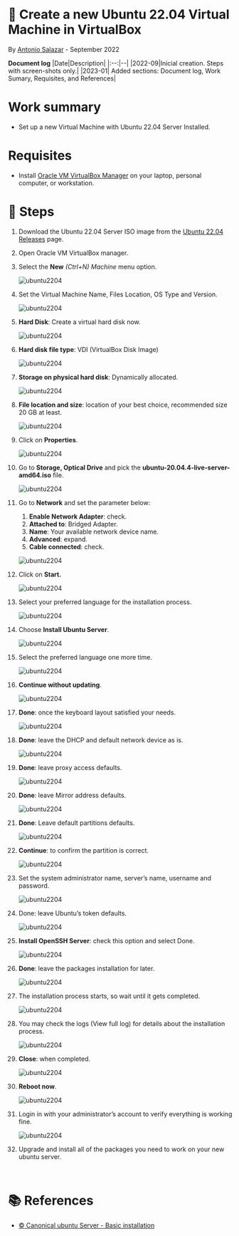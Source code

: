 # :book: Create a new Ubuntu 22.04 Virtual Machine in VirtualBox
By [Antonio Salazar](mailto:antonio.salazar@ymail.com) - September 2022

**Document log**
|Date|Description|
|:--:|--|
|2022-09|Inicial creation. Steps with screen-shots only.|
|2023-01| Added sections: Document log, Work Sumary, Requisites, and References|

# Work summary
- Set up a new Virtual Machine with Ubuntu 22.04 Server Installed.

# Requisites
- Install [Oracle VM VirtualBox Manager](https://www.virtualbox.org/manual/UserManual.html#intro-installing) on your laptop, personal computer, or workstation.

# :paw_prints: Steps

1. Download the Ubuntu 22.04 Server ISO image from the [Ubuntu 22.04 Releases](https://releases.ubuntu.com/22.04/) page.
2. Open Oracle VM VirtualBox manager.
3. Select the **New** *(Ctrl+N) Machine* menu option.
    
    ![ubuntu2204](images/ubuntu2204.png)
    
4. Set the Virtual Machine Name, Files Location, OS Type and Version.
    
    ![ubuntu2204](images/ubuntu2204_1.png)
    
5. **Hard Disk**: Create a virtual hard disk now.
    
    ![ubuntu2204](images/ubuntu2204_2.png)
    
6. **Hard disk file type**: VDI (VirtualBox Disk Image)
    
    ![ubuntu2204](images/ubuntu2204_3.png)
    
7. **Storage on physical hard disk**: Dynamically allocated.
    
    ![ubuntu2204](images/ubuntu2204_4.png)
    
8. **File location and size**: location of your best choice, recommended size 20 GB at least.
    
    ![ubuntu2204](images/ubuntu2204_5.png)
    
9. Click on **Properties**.
    
    ![ubuntu2204](images/ubuntu2204_6.png)
    
10. Go to **Storage, Optical Drive** and pick the **ubuntu-20.04.4-live-server-amd64.iso** file.
    
    ![ubuntu2204](images/ubuntu2204_7.png)
    
11. Go to **Network** and set the parameter below:
    1. **Enable Network Adapter**: check. 
    2. **Attached to**: Bridged Adapter.
    3. **Name**: Your available network device name.
    4. **Advanced**: expand.
    5. **Cable connected**: check.
    
    ![ubuntu2204](images/ubuntu2204_8.png)
    
12. Click on **Start.**

    ![ubuntu2204](images/ubuntu2204_8a.png)
    
13. Select your preferred language for the installation process.
    
    ![ubuntu2204](images/ubuntu2204_9.png)
    
14. Choose **Install Ubuntu Server**.
    
    ![ubuntu2204](images/ubuntu2204_10.png)
    
15. Select the preferred language one more time.
    
    ![ubuntu2204](images/ubuntu2204_11.png)
    
16. **Continue without updating**.
    
    ![ubuntu2204](images/ubuntu2204_12.png)
    
17. **Done**: once the keyboard layout satisfied your needs.
    
    ![ubuntu2204](images/ubuntu2204_13.png)
    
18. **Done**: leave the DHCP and default network device as is.
    
    ![ubuntu2204](images/ubuntu2204_14.png)
    
19. **Done**: leave proxy access defaults.
    
    ![ubuntu2204](images/ubuntu2204_15.png)
    
20. **Done**: leave Mirror address defaults.
    
    ![ubuntu2204](images/ubuntu2204_16.png)
    
21. **Done**: Leave default partitions defaults.
    
    ![ubuntu2204](images/ubuntu2204_17.png)
    
22. **Continue**: to confirm the partition is correct.
    
    ![ubuntu2204](images/ubuntu2204_18.png)
    
23. Set the system administrator name, server’s name, username and password.
    
    ![ubuntu2204](images/ubuntu2204_19.png)
    
24. Done: leave Ubuntu’s token defaults.
    
    ![ubuntu2204](images/ubuntu2204_20.png)
    
25. **Install OpenSSH Server**: check this option and select Done.
    
    ![ubuntu2204](images/ubuntu2204_21.png)
    
26. **Done**: leave the packages installation for later.
    
    ![ubuntu2204](images/ubuntu2204_22.png)
    
27. The installation process starts, so wait until it gets completed.
    
    ![ubuntu2204](images/ubuntu2204_23.png)
    
28. You may check the logs (View full log) for details about the installation process.
    
    ![ubuntu2204](images/ubuntu2204_24.png)
    
29. **Close**: when completed.
    
    ![ubuntu2204](images/ubuntu2204_25.png)
    
30. **Reboot now**.
    
    ![ubuntu2204](images/ubuntu2204_26.png)
    
31. Login in with your administrator’s account to verify everything is working fine.
    
    ![ubuntu2204](images/ubuntu2204_27.png)
    
32. Upgrade and install all of the packages you need to work on your new ubuntu server.

<br/>

# :books: References
- [:copyright: Canonical ubuntu Server - Basic installation](https://ubuntu.com/server/docs/installation)